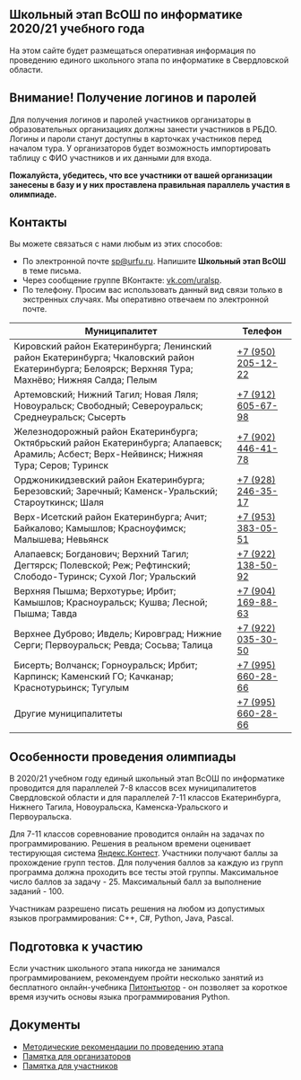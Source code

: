 ## Школьный этап ВсОШ по информатике 2020/21 учебного года

На этом сайте будет размещаться оперативная информация по проведению единого школьного этапа по информатике в Свердловской области.

## Внимание! Получение логинов и паролей

Для получения логинов и паролей участников организаторы в образовательных организациях должны занести участников в РБДО. Логины и пароли станут
доступны в карточках участников перед началом тура. У организаторов будет возможность импортировать таблицу с ФИО участников и их данными для входа.

**Пожалуйста, убедитесь, что все участники от вашей организации занесены в базу и у них проставлена правильная параллель участия в олимпиаде.**

## Контакты

Вы можете связаться с нами любым из этих способов:

- По электронной почте [sp@urfu.ru](mailto:sp@urfu.ru). Напишите **Школьный этап ВсОШ** в теме письма.
- Через сообщение группе ВКонтакте: [vk.com/uralsp](vk.com/uralsp).
- По телефону. Просим вас использовать данный вид связи только в экстренных случаях. Мы оперативно отвечаем по электронной почте.

| Муниципалитет | Телефон |
| --- | --- |
| Кировский район Екатеринбурга; Ленинский район Екатеринбурга; Чкаловский район Екатеринбурга; Белоярск; Верхняя Тура; Махнёво; Нижняя Салда; Пелым | [+7 (950) 205-12-22](tel:+79502051222) |
| Артемовский; Нижний Тагил; Новая Ляля; Новоуральск; Свободный; Североуральск; Среднеуральск; Сысерть | [+7 (912) 605-67-98](tel:+79126056798) |
| Железнодорожный район Екатеринбурга; Октябрьский район Екатеринбурга; Алапаевск; Арамиль; Асбест; Верх-Нейвинск; Нижняя Тура; Серов; Туринск  | [+7 (902) 446-41-78](tel:+79024464178) |
| Орджоникидзевский район Екатеринбурга; Березовский; Заречный; Каменск-Уральский; Староуткинск; Шаля | [+7 (928) 246-35-17](tel:+79282463517) |
| Верх-Исетский район Екатеринбурга; Ачит; Байкалово; Камышлов; Красноуфимск; Малышева; Невьянск | [+7 (953) 383-05-51](tel:+79533830551) |
| Алапаевск; Богданович; Верхний Тагил; Дегтярск; Полевской; Реж; Рефтинский; Слободо-Туринск; Сухой Лог; Уральский | [+7 (922) 138-50-92](tel:+79221385092) |
| Верхняя Пышма; Верхотурье; Ирбит; Камышлов; Красноуральск; Кушва; Лесной; Пышма; Тавда | [+7 (904) 169-88-63](tel:+79041698863) |
| Верхнее Дуброво; Ивдель; Кировград; Нижние Серги; Первоуральск; Ревда; Сосьва; Талица | [+7 (922) 035-30-50](tel:+79220353050) |
| Бисерть; Волчанск; Горноуральск; Ирбит; Карпинск; Каменский ГО; Качканар; Краснотурьинск; Тугулым | [+7 (995) 660-28-66](tel:+79956602866) |
| Другие муниципалитеты | [+7 (995) 660-28-66](tel:+79956602866) |

## Особенности проведения олимпиады

В 2020/21 учебном году единый школьный этап ВсОШ по информатике проводится для параллелей 7-8 классов всех муниципалитетов Свердловской области и для параллелей 7-11 классов Екатеринбурга, Нижнего Тагила, Новоуральска, Каменска-Уральского и Первоуральска.

Для 7-11 классов соревнование проводится онлайн на задачах по программированию. Решения в реальном времени оценивает тестирующая система [Яндекс.Контест](https://contest.yandex.ru). Участники получают баллы за прохождение групп тестов. Для получения баллов за каждую из групп программа должна проходить все тесты этой группы. Максимальное число баллов за задачу - 25. Максимальный балл за выполнение заданий - 100.

Участникам разрешено писать решения на любом из допустимых языков программирования: C++, C#, Python, Java, Pascal.

## Подготовка к участию

Если участник школьного этапа никогда не занимался программированием, рекомендуем пройти несколько занятий из бесплатного онлайн-учебника [Питонтьютор](https://pythontutor.ru) - он позволяет за короткое время изучить основы языка программирования Python.

## Документы

* [Методические рекомендации по проведению этапа](https://github.com/alexbagirov/roi-svx-school-2020/raw/gh-pages/method_recommendations.pdf)
* [Памятка для организаторов](https://docs.google.com/document/d/1vz380WiW112YVmbTJjWZjO0B5OYD8QjJxCG4pkmCpcI/edit)
* [Памятка для участников](https://docs.google.com/document/d/1Wzfod84aU-GpVGUFJdvARhkQ8LLx-w5kMxOQhFxdhjI/edit)
